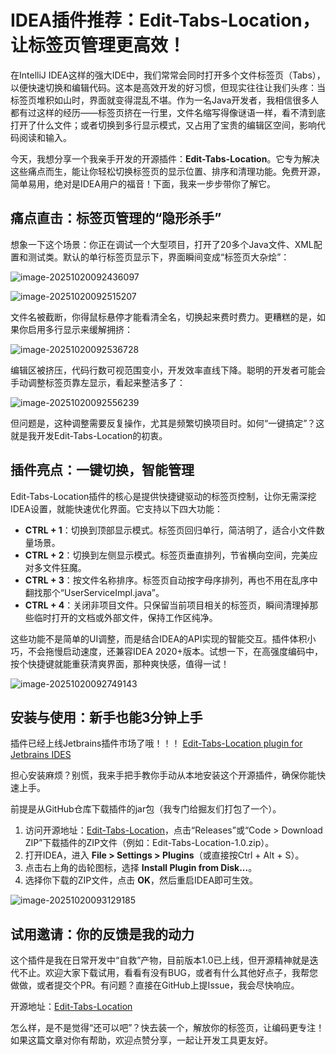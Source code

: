 # IDEA插件推荐：Edit-Tabs-Location，让标签页管理更高效！

在IntelliJ IDEA这样的强大IDE中，我们常常会同时打开多个文件标签页（Tabs），以便快速切换和编辑代码。这本是高效开发的好习惯，但现实往往让我们头疼：当标签页堆积如山时，界面就变得混乱不堪。作为一名Java开发者，我相信很多人都有过这样的经历——标签页挤在一行里，文件名缩写得像谜语一样，看不清到底打开了什么文件；或者切换到多行显示模式，又占用了宝贵的编辑区空间，影响代码阅读和输入。

今天，我想分享一个我亲手开发的开源插件：**Edit-Tabs-Location**。它专为解决这些痛点而生，能让你轻松切换标签页的显示位置、排序和清理功能。免费开源，简单易用，绝对是IDEA用户的福音！下面，我来一步步带你了解它。

## 痛点直击：标签页管理的“隐形杀手”

想象一下这个场景：你正在调试一个大型项目，打开了20多个Java文件、XML配置和测试类。默认的单行标签页显示下，界面瞬间变成“标签页大杂烩”：

![image-20251020092436097](https://typora-yzs.oss-cn-beijing.aliyuncs.com/typoraImage2025/image-20251020092436097.png)

![image-20251020092515207](https://typora-yzs.oss-cn-beijing.aliyuncs.com/typoraImage2025/image-20251020092515207.png)

文件名被截断，你得鼠标悬停才能看清全名，切换起来费时费力。更糟糕的是，如果你启用多行显示来缓解拥挤：

![image-20251020092536728](https://typora-yzs.oss-cn-beijing.aliyuncs.com/typoraImage2025/image-20251020092536728.png)

编辑区被挤压，代码行数可视范围变小，开发效率直线下降。聪明的开发者可能会手动调整标签页靠左显示，看起来整洁多了：

![image-20251020092556239](https://typora-yzs.oss-cn-beijing.aliyuncs.com/typoraImage2025/image-20251020092556239.png)

但问题是，这种调整需要反复操作，尤其是频繁切换项目时。如何“一键搞定”？这就是我开发Edit-Tabs-Location的初衷。

## 插件亮点：一键切换，智能管理

Edit-Tabs-Location插件的核心是提供快捷键驱动的标签页控制，让你无需深挖IDEA设置，就能快速优化界面。它支持以下四大功能：

- **CTRL + 1**：切换到顶部显示模式。标签页回归单行，简洁明了，适合小文件数量场景。
- **CTRL + 2**：切换到左侧显示模式。标签页垂直排列，节省横向空间，完美应对多文件狂魔。
- **CTRL + 3**：按文件名称排序。标签页自动按字母序排列，再也不用在乱序中翻找那个“UserServiceImpl.java”。
- **CTRL + 4**：关闭非项目文件。只保留当前项目相关的标签页，瞬间清理掉那些临时打开的文档或外部文件，保持工作区纯净。

这些功能不是简单的UI调整，而是结合IDEA的API实现的智能交互。插件体积小巧，不会拖慢启动速度，还兼容IDEA 2020+版本。试想一下，在高强度编码中，按个快捷键就能重获清爽界面，那种爽快感，值得一试！

![image-20251020092749143](https://typora-yzs.oss-cn-beijing.aliyuncs.com/typoraImage2025/image-20251020092749143.png)

## 安装与使用：新手也能3分钟上手

插件已经上线Jetbrains插件市场了哦！！！ [Edit-Tabs-Location plugin for Jetbrains IDES](https://plugins.jetbrains.com/plugin/28761-edit-tabs-location)

担心安装麻烦？别慌，我来手把手教你手动从本地安装这个开源插件，确保你能快速上手。

前提是从GitHub仓库下载插件的jar包（我专门给掘友们打包了一个）。

1. 访问开源地址：[Edit-Tabs-Location](https://github.com/ApeAssistant/Edit-Tabs-Location)，点击“Releases”或“Code > Download ZIP”下载插件的ZIP文件（例如：Edit-Tabs-Location-1.0.zip）。
2. 打开IDEA，进入 **File > Settings > Plugins**（或直接按Ctrl + Alt + S）。
3. 点击右上角的齿轮图标，选择 **Install Plugin from Disk...**。
4. 选择你下载的ZIP文件，点击 **OK**，然后重启IDEA即可生效。



![image-20251020093129185](https://typora-yzs.oss-cn-beijing.aliyuncs.com/typoraImage2025/image-20251020093129185.png)

## 试用邀请：你的反馈是我的动力

这个插件是我在日常开发中“自救”产物，目前版本1.0已上线，但开源精神就是迭代不止。欢迎大家下载试用，看看有没有BUG，或者有什么其他好点子，我帮您做做，或者提交个PR。有问题？直接在GitHub上提Issue，我会尽快响应。

开源地址：[Edit-Tabs-Location](https://github.com/ApeAssistant/Edit-Tabs-Location)

怎么样，是不是觉得“还可以吧”？快去装一个，解放你的标签页，让编码更专注！如果这篇文章对你有帮助，欢迎点赞分享，一起让开发工具更友好。
